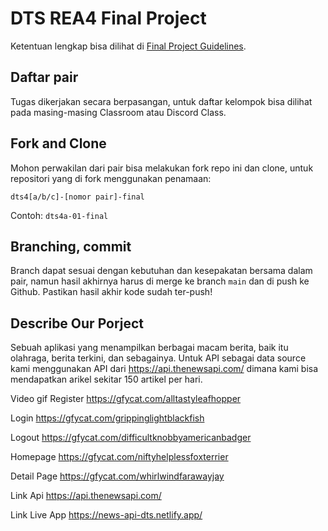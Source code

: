 # DTS REA4 Final Project

Ketentuan lengkap bisa dilihat di [Final Project Guidelines](https://docs.google.com/document/d/122KyWNQ4xxU4aFwWbM4vIfH7LM4AH2CZEZa3YsEHjCk).

## Daftar pair

Tugas dikerjakan secara berpasangan, untuk daftar kelompok bisa dilihat pada masing-masing Classroom atau Discord Class.

## Fork and Clone

Mohon perwakilan dari pair bisa melakukan fork repo ini dan clone, untuk repositori yang di fork menggunakan penamaan:

`dts4[a/b/c]-[nomor pair]-final`

Contoh: `dts4a-01-final`

## Branching, commit

Branch dapat sesuai dengan kebutuhan dan kesepakatan bersama dalam pair, namun hasil akhirnya harus di merge ke branch `main` dan di push ke Github. Pastikan hasil akhir kode sudah ter-push!

## Describe Our Porject

Sebuah aplikasi yang menampilkan berbagai macam berita, baik itu olahraga, berita terkini, dan sebagainya. Untuk API sebagai data source kami menggunakan API dari https://api.thenewsapi.com/ dimana kami bisa mendapatkan arikel sekitar 150 artikel per hari.

Video gif
Register
https://gfycat.com/alltastyleafhopper

Login
https://gfycat.com/grippinglightblackfish

Logout
https://gfycat.com/difficultknobbyamericanbadger

Homepage
https://gfycat.com/niftyhelplessfoxterrier

Detail Page
https://gfycat.com/whirlwindfarawayjay

Link Api
https://api.thenewsapi.com/

Link Live App
https://news-api-dts.netlify.app/
